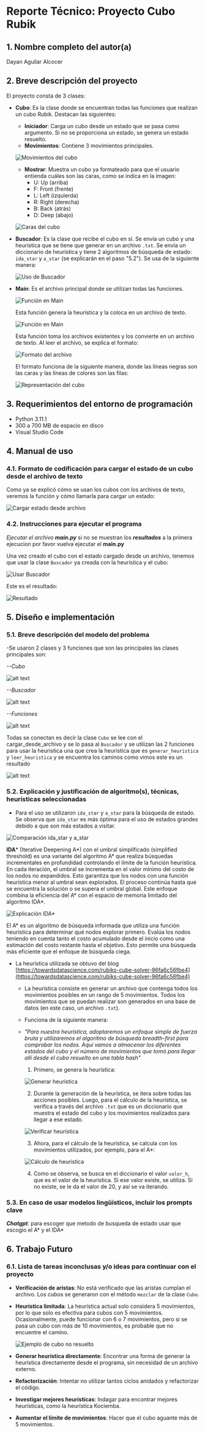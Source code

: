 # Reporte Técnico: Proyecto Cubo Rubik

## 1. Nombre completo del autor(a)
Dayan Aguilar Alcocer

## 2. Breve descripción del proyecto
El proyecto consta de 3 clases:

- **Cubo**: Es la clase donde se encuentran todas las funciones que realizan un cubo Rubik. Destacan las siguientes:
   - **Iniciador**: Carga un cubo desde un estado que se pasa como argumento. Si no se proporciona un estado, se genera un estado resuelto.
   - **Movimientos**: Contiene 3 movimientos principales.

   ![Movimientos del cubo](image.png)

   - **Mostrar**: Muestra un cubo ya formateado para que el usuario entienda cuáles son las caras, como se indica en la imagen:
       - U: Up (arriba)
       - F: Front (frente)
       - L: Left (izquierda)
       - R: Right (derecha)
       - B: Back (atrás)
       - D: Deep (abajo)

   ![Caras del cubo](image-2.png)

- **Buscador**: Es la clase que recibe el cubo en sí. Se envía un cubo y una heurística que se tiene que generar en un archivo `.txt`. Se envía un diccionario de heurística y tiene 2 algoritmos de búsqueda de estado: `ida_star` y `a_star` (se explicarán en el paso "5.2"). Se usa de la siguiente manera:

   ![Uso de Buscador](image-3.png)

- **Main**: Es el archivo principal donde se utilizan todas las funciones.

   ![Función en Main](image-5.png)

   Esta función genera la heurística y la coloca en un archivo de texto.

   ![Función en Main](image-4.png)

   Esta función toma los archivos existentes y los convierte en un archivo de texto. Al leer el archivo, se explica el formato:

   ![Formato del archivo](image-6.png)

   El formato funciona de la siguiente manera, donde las líneas negras son las caras y las líneas de colores son las filas:

   ![Representación del cubo](image-7.png)

## 3. Requerimientos del entorno de programación
- Python 3.11.1
- 300 a 700 MB de espacio en disco
- Visual Studio Code

## 4. Manual de uso

### 4.1. Formato de codificación para cargar el estado de un cubo desde el archivo de texto

Como ya se explicó cómo se usan los cubos con los archivos de texto, veremos la función y cómo llamarla para cargar un estado:

![Cargar estado desde archivo](image-8.png)

### 4.2. Instrucciones para ejecutar el programa
*Ejecutar el archivo **main.py*** si no se muestran los ***resultados*** a la primera ejecucion por favor vuelva ejecutar el **main.py**

Una vez creado el cubo con el estado cargado desde un archivo, tenemos que usar la clase `Buscador` ya creada con la heurística y el cubo:

![Usar Buscador](image-9.png)

Este es el resultado:

![Resultado](image-10.png)

## 5. Diseño e implementación

### 5.1. Breve descripción del modelo del problema

-Se usaron 2 clases y 3 funciones que son las principales
 las clases principales son:

 *--Cubo*

 ![alt text](image-17.png)

 *--Buscador*

 ![alt text](image-18.png)

 *--Funciones*

![alt text](image-19.png)

Todas se conectan es decir la clase `Cubo` se lee con el cargar_desde_archivo y se lo pasa al `Buscador` y se utilizan las 2 funciones para usar la heuristica una que crea la heuristica que es `generar_heuristica` y `leer_heuristica` y se encuentra los caminos como vimos este es un resultado

![alt text](image-20.png)


### 5.2. Explicación y justificación de algoritmo(s), técnicas, heurísticas seleccionadas

- Para el uso se utilizaron `ida_star` y `a_star` para la búsqueda de estado. Se observa que `ida_star` es más óptima para el uso de estados grandes debido a que son más estados a visitar.

![Comparación ida_star y a_star](image-12.png)

**IDA*** (Iterative Deepening A*) con el umbral simplificado (simplified threshold) es una variante del algoritmo A* que realiza búsquedas incrementales en profundidad controlando el límite de la función heurística. En cada iteración, el umbral se incrementa en el valor mínimo del costo de los nodos no expandidos. Esto garantiza que los nodos con una función heurística menor al umbral sean explorados. El proceso continúa hasta que se encuentra la solución o se supera el umbral global. Este enfoque combina la eficiencia del A* con el espacio de memoria limitado del algoritmo IDA*.

![Explicación IDA*](image-13.png)

El A* es un algoritmo de búsqueda informada que utiliza una función heurística para determinar qué nodos explorar primero. Evalúa los nodos teniendo en cuenta tanto el costo acumulado desde el inicio como una estimación del costo restante hasta el objetivo. Esto permite una búsqueda más eficiente que el enfoque de búsqueda ciega.

- La heurística utilizada se obtuvo del blog [https://towardsdatascience.com/rubiks-cube-solver-96fa6c56fbe4](https://towardsdatascience.com/rubiks-cube-solver-96fa6c56fbe4)

   - La heurística consiste en generar un archivo que contenga todos los movimientos posibles en un rango de 5 movimientos. Todos los movimientos que se puedan realizar son generados en una base de datos (en este caso, un archivo `.txt`).
   - Funciona de la siguiente manera:

   - *"Para nuestra heurística, adoptaremos un enfoque simple de fuerza bruta y utilizaremos el algoritmo de búsqueda breadth-first para comprobar los nodos. Aquí vamos a almacenar los diferentes estados del cubo y el número de movimientos que tomó para llegar allí desde el cubo resuelto en una tabla hash"*

       1. Primero, se genera la heurística:

       ![Generar heurística](image-14.png)

       2. Durante la generación de la heurística, se itera sobre todas las acciones posibles. Luego, para el cálculo de la heurística, se verifica a través del archivo `.txt` que es un diccionario que muestra el estado del cubo y los movimientos realizados para llegar a ese estado.

       ![Verificar heurística](image-15.png)

       3. Ahora, para el cálculo de la heurística, se calcula con los movimientos utilizados, por ejemplo, para el A*:

       ![Cálculo de heurística](image-16.png)

       4. Como se observa, se busca en el diccionario el valor `valor_h`, que es el valor de la heurística. Si ese valor existe, se utiliza. Si no existe, se le da el valor de 20, y así se va iterando.

### 5.3. En caso de usar modelos lingüísticos, incluir los prompts clave

***Chatgpt***: para escoger que metodo de busqueda de estado usar que escogio el A* y el IDA*

## 6. Trabajo Futuro

### 6.1. Lista de tareas inconclusas y/o ideas para continuar con el proyecto
- **Verificación de aristas**: No está verificado que las aristas cumplan el archivo. Los cubos se generaron con el método `mezclar` de la clase `Cubo`.
- **Heurística limitada**: La heurística actual solo considera 5 movimientos, por lo que solo es efectiva para cubos con 5 movimientos. Ocasionalmente, puede funcionar con 6 o 7 movimientos, pero si se pasa un cubo con más de 10 movimientos, es probable que no encuentre el camino.

   ![Ejemplo de cubo no resuelto](image-11.png)

- **Generar heurística directamente**: Encontrar una forma de generar la heurística directamente desde el programa, sin necesidad de un archivo externo.
- **Refactorización**: Intentar no utilizar tantos ciclos anidados y refactorizar el código.
- **Investigar mejores heurísticas**: Indagar para encontrar mejores heurísticas, como la heurística Kociemba.
- **Aumentar el límite de movimientos**: Hacer que el cubo aguante más de 5 movimientos.